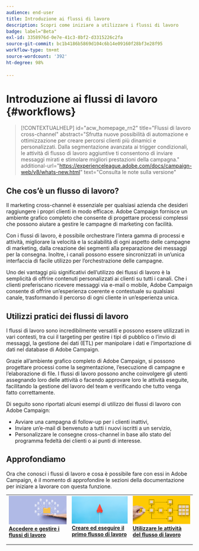 ```yaml
---
audience: end-user
title: Introduzione ai flussi di lavoro
description: Scopri come iniziare a utilizzare i flussi di lavoro
badge: label="Beta"
exl-id: 3358976d-0e7e-41c3-8bf2-d3315226c2fa
source-git-commit: bc1b4186b5869d104c6b14e09160f28bf3e28f95
workflow-type: tm+mt
source-wordcount: '392'
ht-degree: 98%

---
```


# Introduzione ai flussi di lavoro {#workflows}

>[!CONTEXTUALHELP]
>id="acw_homepage_rn2"
>title="Flussi di lavoro cross-channel"
>abstract="Sfrutta nuove possibilità di automazione e ottimizzazione per creare percorsi clienti più dinamici e personalizzati. Dalla segmentazione avanzata ai trigger condizionali, le attività di flusso di lavoro aggiuntive ti consentono di inviare messaggi mirati e stimolare migliori prestazioni della campagna."
>additional-url="https://experienceleague.adobe.com/docs/campaign-web/v8/whats-new.html" text="Consulta le note sulla versione"


## Che cos’è un flusso di lavoro?

Il marketing cross-channel è essenziale per qualsiasi azienda che desideri raggiungere i propri clienti in modo efficace. Adobe Campaign fornisce un ambiente grafico completo che consente di progettare processi complessi che possono aiutare a gestire le campagne di marketing con facilità.

Con i flussi di lavoro, è possibile orchestrare l’intera gamma di processi e attività, migliorare la velocità e la scalabilità di ogni aspetto delle campagne di marketing, dalla creazione dei segmenti alla preparazione dei messaggi per la consegna. Inoltre, i canali possono essere sincronizzati in un’unica interfaccia di facile utilizzo per l’orchestrazione delle campagne.

Uno dei vantaggi più significativi dell’utilizzo dei flussi di lavoro è la semplicità di offrire contenuti personalizzati ai clienti su tutti i canali. Che i clienti preferiscano ricevere messaggi via e-mail o mobile, Adobe Campaign consente di offrire un’esperienza coerente e contestuale su qualsiasi canale, trasformando il percorso di ogni cliente in un’esperienza unica.

## Utilizzi pratici dei flussi di lavoro

I flussi di lavoro sono incredibilmente versatili e possono essere utilizzati in vari contesti, tra cui il targeting per gestire i tipi di pubblico o l’invio di messaggi, la gestione dei dati (ETL) per manipolare i dati e l’importazione di dati nel database di Adobe Campaign.

Grazie all’ambiente grafico completo di Adobe Campaign, si possono progettare processi come la segmentazione, l’esecuzione di campagne e l’elaborazione di file. I flussi di lavoro possono anche coinvolgere gli utenti assegnando loro delle attività o facendo approvare loro le attività eseguite, facilitando la gestione del lavoro del team e verificando che tutto venga fatto correttamente.

Di seguito sono riportati alcuni esempi di utilizzo dei flussi di lavoro con Adobe Campaign:

* Avviare una campagna di follow-up per i clienti inattivi,
* Inviare un’e-mail di benvenuto a tutti i nuovi iscritti a un servizio,
* Personalizzare le consegne cross-channel in base allo stato del programma fedeltà dei clienti o ai punti di interesse.

## Approfondiamo

Ora che conosci i flussi di lavoro e cosa è possibile fare con essi in Adobe Campaign, è il momento di approfondire le sezioni della documentazione per iniziare a lavorare con questa funzione.

<table style="table-layout:fixed"><tr style="border: 0;">
<td>
<a href="access-monitor.md">
<img alt="Accedere e gestire i flussi di lavoro" src="assets/do-not-localize/workflow-access.jpeg">
</a>
<div>
<a href="access-monitor.md"><strong>Accedere e gestire i flussi di lavoro</strong></a>
</div>
<p>
</td>
<td>
<a href="create-workflow.md">
<img alt="Lead" src="assets/do-not-localize/workflow-create.jpeg">
</a>
<div><a href="create-workflow.md"><strong>Creare ed eseguire il primo flusso di lavoro</strong>
</div>
<p>
</td>
<td>
<a href="activities/about-activities.md">
<img alt="Non frequente" src="assets/do-not-localize/workflow-activities.jpeg">
</a>
<div>
<a href="activities/about-activities.md"><strong>Utilizzare le attività del flusso di lavoro</strong></a>
</div>
<p></td>
</tr></table>
